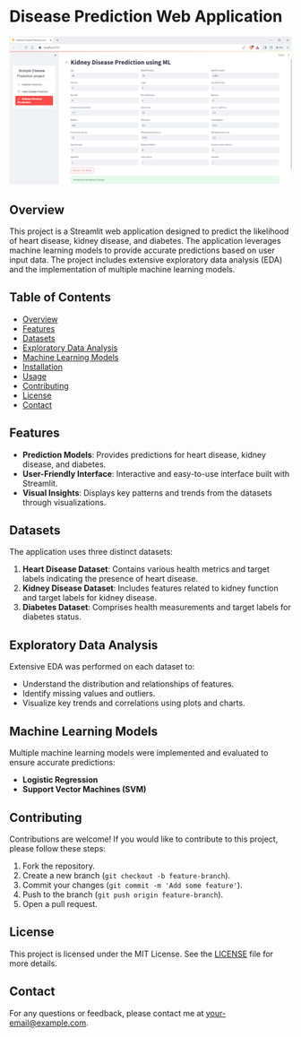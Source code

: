 <h1>Disease Prediction Web Application</h1>


![Disease Prediction](KIDNEYPROJ.png)

<h2>Overview</h2>
<!-- #overview -->
<p>This project is a Streamlit web application designed to predict the likelihood of heart disease, kidney disease, and diabetes. The application leverages machine learning models to provide accurate predictions based on user input data. The project includes extensive exploratory data analysis (EDA) and the implementation of multiple machine learning models.</p>
<!-- #project, #streamlit, #heartdisease, #kidneydisease, #diabetes, #machinelearning, #prediction, #eda -->
<h2>Table of Contents</h2>
<!-- #tableofcontents -->
<ul>
  <li><a href="#overview">Overview</a></li>
  <li><a href="#features">Features</a></li>
  <li><a href="#datasets">Datasets</a></li>
  <li><a href="#exploratory-data-analysis">Exploratory Data Analysis</a></li>
  <li><a href="#machine-learning-models">Machine Learning Models</a></li>
  <li><a href="#installation">Installation</a></li>
  <li><a href="#usage">Usage</a></li>
  <li><a href="#contributing">Contributing</a></li>
  <li><a href="#license">License</a></li>
  <li><a href="#contact">Contact</a></li>
</ul>
<!-- #tableofcontents -->
<h2>Features</h2>
<!-- #features -->
<ul>
  <li><strong>Prediction Models</strong>: Provides predictions for heart disease, kidney disease, and diabetes.</li>
  <li><strong>User-Friendly Interface</strong>: Interactive and easy-to-use interface built with Streamlit.</li>
  <li><strong>Visual Insights</strong>: Displays key patterns and trends from the datasets through visualizations.</li>
</ul>
<!-- #predictionmodels, #userinterface, #visualinsights -->
<h2>Datasets</h2>
<!-- #datasets -->
<p>The application uses three distinct datasets:</p>
<ol>
  <li><strong>Heart Disease Dataset</strong>: Contains various health metrics and target labels indicating the presence of heart disease.</li>
  <li><strong>Kidney Disease Dataset</strong>: Includes features related to kidney function and target labels for kidney disease.</li>
  <li><strong>Diabetes Dataset</strong>: Comprises health measurements and target labels for diabetes status.</li>
</ol>
<!-- #datasets, #heartdisease, #kidneydisease, #diabetes -->
<h2>Exploratory Data Analysis</h2>
<!-- #eda -->
<p>Extensive EDA was performed on each dataset to:</p>
<ul>
  <li>Understand the distribution and relationships of features.</li>
  <li>Identify missing values and outliers.</li>
  <li>Visualize key trends and correlations using plots and charts.</li>
</ul>
<!-- #eda, #datavisualization -->
<h2>Machine Learning Models</h2>
<!-- #machinelearning -->
<p>Multiple machine learning models were implemented and evaluated to ensure accurate predictions:</p>
<ul>
  <li><strong>Logistic Regression</strong></li>
  <li><strong>Support Vector Machines (SVM)</strong></li>
</ul>
<!-- #logisticregression, #decisiontrees, #randomforests, #svm, #gradientboosting -->
<h2>Contributing</h2>
<!-- #contributing -->
<p>Contributions are welcome! If you would like to contribute to this project, please follow these steps:</p>
<ol>
  <li>Fork the repository.</li>
  <li>Create a new branch (<code>git checkout -b feature-branch</code>).</li>
  <li>Commit your changes (<code>git commit -m 'Add some feature'</code>).</li>
  <li>Push to the branch (<code>git push origin feature-branch</code>).</li>
  <li>Open a pull request.</li>
</ol>
<!-- #contributions, #opensource -->
<h2>License</h2>
<!-- #license -->
<p>This project is licensed under the MIT License. See the <a href="LICENSE">LICENSE</a> file for more details.</p>
<!-- #mitlicense -->
<h2>Contact</h2>
<!-- #contact -->
<p>For any questions or feedback, please contact me at <a href="mailto:your-email@example.com">your-email@example.com</a>.</p>
<!-- #contactinfo -->
